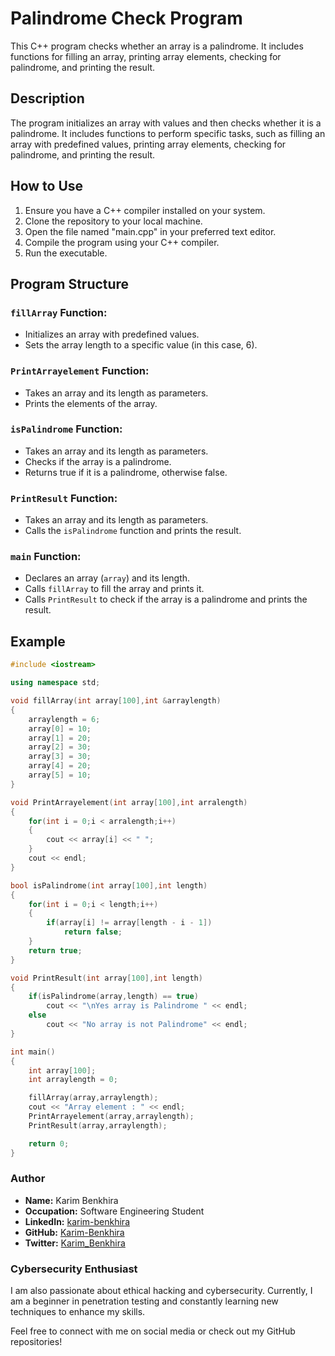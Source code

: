 # Palindrome Check Program

This C++ program checks whether an array is a palindrome. It includes functions for filling an array, printing array elements, checking for palindrome, and printing the result.

## Description

The program initializes an array with values and then checks whether it is a palindrome. It includes functions to perform specific tasks, such as filling an array with predefined values, printing array elements, checking for palindrome, and printing the result.

## How to Use

1. Ensure you have a C++ compiler installed on your system.
2. Clone the repository to your local machine.
3. Open the file named "main.cpp" in your preferred text editor.
4. Compile the program using your C++ compiler.
5. Run the executable.

## Program Structure

### `fillArray` Function:

- Initializes an array with predefined values.
- Sets the array length to a specific value (in this case, 6).

### `PrintArrayelement` Function:

- Takes an array and its length as parameters.
- Prints the elements of the array.

### `isPalindrome` Function:

- Takes an array and its length as parameters.
- Checks if the array is a palindrome.
- Returns true if it is a palindrome, otherwise false.

### `PrintResult` Function:

- Takes an array and its length as parameters.
- Calls the `isPalindrome` function and prints the result.

### `main` Function:

- Declares an array (`array`) and its length.
- Calls `fillArray` to fill the array and prints it.
- Calls `PrintResult` to check if the array is a palindrome and prints the result.


## Example

```cpp
#include <iostream>

using namespace std;

void fillArray(int array[100],int &arraylength)
{
    arraylength = 6;
    array[0] = 10;
    array[1] = 20;
    array[2] = 30;
    array[3] = 30;
    array[4] = 20;
    array[5] = 10;
}

void PrintArrayelement(int array[100],int arralength)
{
    for(int i = 0;i < arralength;i++)
    {
        cout << array[i] << " ";
    }
    cout << endl;
}

bool isPalindrome(int array[100],int length)
{
    for(int i = 0;i < length;i++)
    {
        if(array[i] != array[length - i - 1])
            return false;
    }
    return true;
}

void PrintResult(int array[100],int length)
{
    if(isPalindrome(array,length) == true)
        cout << "\nYes array is Palindrome " << endl;
    else
        cout << "No array is not Palindrome" << endl; 
}

int main()
{
    int array[100];
    int arraylength = 0;

    fillArray(array,arraylength);
    cout << "Array element : " << endl;
    PrintArrayelement(array,arraylength);
    PrintResult(array,arraylength);

    return 0;
}

```

### Author

- **Name:** Karim Benkhira
- **Occupation:** Software Engineering Student
- **LinkedIn:** [karim-benkhira](https://linkedin.com/in/karim-benkhira-206597224)
- **GitHub:** [Karim-Benkhira](https://github.com/Karim-Benkhira)
- **Twitter:** [Karim_Benkhira](https://twitter.com/Karim_Benkhira)

### Cybersecurity Enthusiast

I am also passionate about ethical hacking and cybersecurity. Currently, I am a beginner in penetration testing and constantly learning new techniques to enhance my skills.

Feel free to connect with me on social media or check out my GitHub repositories!
